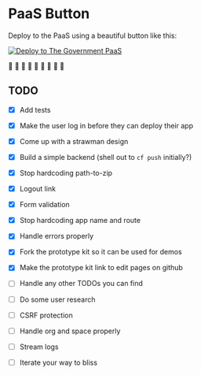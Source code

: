 PaaS Button
===========

Deploy to the PaaS using a beautiful button like this:

[![Deploy to The Government PaaS](https://user-images.githubusercontent.com/1696784/46217641-726bff80-c33a-11e8-910b-8c63c068319a.png)](https://paas-button.towers.dev.cloudpipelineapps.digital/deploy?url=github.com/richardTowers/paas-button-example)

:tada: :tada: :tada:
:tada: :tada: :tada:
:tada: :tada: :tada:

TODO
----

* [x] Add tests
* [x] Make the user log in before they can deploy their app
* [x] Come up with a strawman design
* [x] Build a simple backend (shell out to `cf push` initially?)
* [x] Stop hardcoding path-to-zip
* [x] Logout link
* [x] Form validation
* [x] Stop hardcoding app name and route
* [x] Handle errors properly
* [x] Fork the prototype kit so it can be used for demos
* [x] Make the prototype kit link to edit pages on github
* [ ] Handle any other TODOs you can find
* [ ] Do some user research
* [ ] CSRF protection
* [ ] Handle org and space properly
* [ ] Stream logs
* [ ] Iterate your way to bliss

